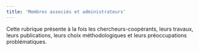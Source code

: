```yaml
---
title: 'Membres associés et administrateurs'
---
```


Cette rubrique présente à la fois les chercheurs-coopérants, leurs travaux, leurs publications, leurs choix méthodologiques et leurs préoccupations problématiques.
